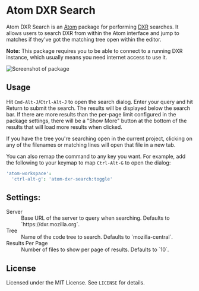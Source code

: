 # Atom DXR Search

Atom DXR Search is an [Atom][] package for performing [DXR][] searches. It
allows users to search DXR from within the Atom interface and jump to matches
if they've got the matching tree open within the editor.

__Note:__ This package requires you to be able to connect to a running DXR
instance, which usually means you need internet access to use it.

![Screenshot of package](http://www.mkelly.me/atom-dxr-search/screenshot.png)

[Atom]: https://atom.io/
[DXR]: https://dxr.mozilla.org/

## Usage

Hit `Cmd-Alt-J`/`Ctrl-Alt-J` to open the search dialog. Enter your query and
hit Return to submit the search. The results will be displayed below the search
bar. If there are more results than the per-page limit configured in the package
settings, there will be a "Show More" button at the bottom of the results that
will load more results when clicked.

If you have the tree you're searching open in the current project, clicking on
any of the filenames or matching lines will open that file in a new tab.

You can also remap the command to any key you want. For example, add the
following to your keymap to map `Ctrl-Alt-G` to open the dialog:

```cson
'atom-workspace':
  'ctrl-alt-g': 'atom-dxr-search:toggle'
```

## Settings:

<dl>
  <dt>Server</dt>
  <dd>
    Base URL of the server to query when searching. Defaults to
    `https://dxr.mozilla.org`.
  </dd>

  <dt>Tree</dt>
  <dd>Name of the code tree to search. Defaults to `mozilla-central`.</dd>

  <dt>Results Per Page</dt>
  <dd>Number of files to show per page of results. Defaults to `10`.</dd>
</dl>

## License

Licensed under the MIT License. See `LICENSE` for details.
